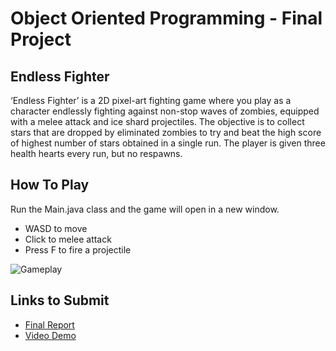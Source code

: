 # Object Oriented Programming - Final Project
## Endless Fighter

‘Endless Fighter’ is a 2D pixel-art fighting game where you play as a character endlessly fighting against non-stop waves of zombies, equipped with a melee attack and ice shard projectiles. The objective is to collect stars that are dropped by eliminated zombies to try and beat the high score of highest number of stars obtained in a single run. The player is given three health hearts every run, but no respawns.

## How To Play
Run the Main.java class and the game will open in a new window.
- WASD to move
- Click to melee attack
- Press F to fire a projectile

![Gameplay](https://i.imgur.com/geM1wLh.png)

## Links to Submit
- [Final Report](https://docs.google.com/document/d/1wu55XUYe1HICEH5ulQdDJwbtLn_CZpTS3HNdTmN6V2U/edit?usp=sharing)
- [Video Demo](https://youtu.be/0Y0EHY2W1YM)

